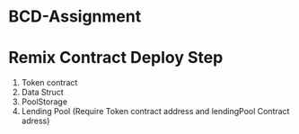# BCD-Assignment

# Remix Contract Deploy Step

1. Token contract
2. Data Struct
3. PoolStorage
4. Lending Pool (Require Token contract address and lendingPool Contract adress)
